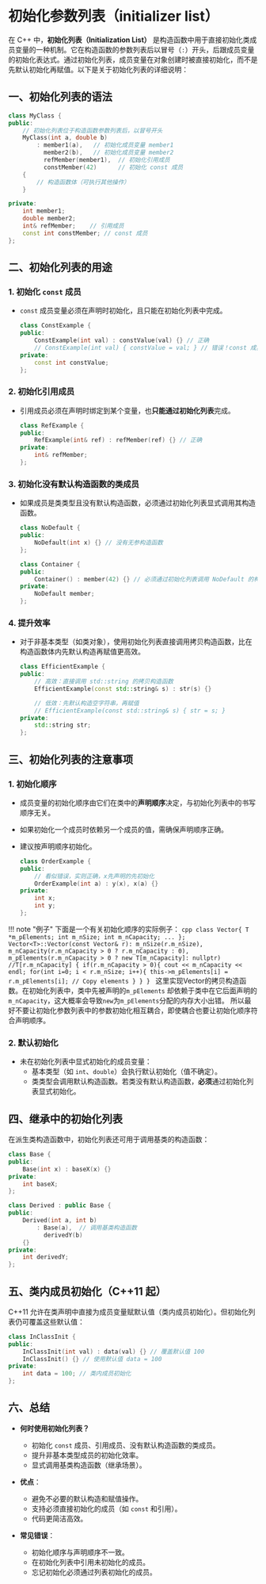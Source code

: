 # 初始化参数列表（initializer list）

在 C++ 中，**初始化列表（Initialization List）** 是构造函数中用于直接初始化类成员变量的一种机制。它在构造函数的参数列表后以冒号（`:`）开头，后跟成员变量的初始化表达式。通过初始化列表，成员变量在对象创建时被直接初始化，而不是先默认初始化再赋值。以下是关于初始化列表的详细说明：



## **一、初始化列表的语法**

```cpp
class MyClass {
public:
    // 初始化列表位于构造函数参数列表后，以冒号开头
    MyClass(int a, double b) 
        : member1(a),   // 初始化成员变量 member1
          member2(b),   // 初始化成员变量 member2
          refMember(member1),  // 初始化引用成员
          constMember(42)      // 初始化 const 成员
    { 
        // 构造函数体（可执行其他操作）
    }

private:
    int member1;
    double member2;
    int& refMember;    // 引用成员
    const int constMember; // const 成员
};
```



## **二、初始化列表的用途**
### 1. **初始化 `const` 成员**
- `const` 成员变量必须在声明时初始化，且只能在初始化列表中完成。

   ```cpp
   class ConstExample {
   public:
       ConstExample(int val) : constValue(val) {} // 正确
       // ConstExample(int val) { constValue = val; } // 错误！const 成员不能在构造函数体内赋值
   private:
       const int constValue;
   };
   ```

### 2. **初始化引用成员**

- 引用成员必须在声明时绑定到某个变量，也**只能通过初始化列表**完成。

   ```cpp
   class RefExample {
   public:
       RefExample(int& ref) : refMember(ref) {} // 正确
   private:
       int& refMember;
   };
   ```

### 3. **初始化没有默认构造函数的类成员**

- 如果成员是类类型且没有默认构造函数，必须通过初始化列表显式调用其构造函数。

   ```cpp
   class NoDefault {
   public:
       NoDefault(int x) {} // 没有无参构造函数
   };

   class Container {
   public:
       Container() : member(42) {} // 必须通过初始化列表调用 NoDefault 的构造函数
   private:
       NoDefault member;
   };
   ```

### 4. **提升效率**
- 对于非基本类型（如类对象），使用初始化列表直接调用拷贝构造函数，比在构造函数体内先默认构造再赋值更高效。

   ```cpp
   class EfficientExample {
   public:
       // 高效：直接调用 std::string 的拷贝构造函数
       EfficientExample(const std::string& s) : str(s) {}

       // 低效：先默认构造空字符串，再赋值
       // EfficientExample(const std::string& s) { str = s; }
   private:
       std::string str;
   };
   ```



## **三、初始化列表的注意事项**
### 1. **初始化顺序**
- 成员变量的初始化顺序由它们在类中的**声明顺序**决定，与初始化列表中的书写顺序无关。
- 如果初始化一个成员时依赖另一个成员的值，需确保声明顺序正确。
- 建议按声明顺序初始化。

   ```cpp
   class OrderExample {
   public:
       // 看似错误，实则正确，x先声明的先初始化
       OrderExample(int a) : y(x), x(a) {}
   private:
       int x;
       int y;
   };
   ```

!!! note "例子"
    下面是一个有关初始化顺序的实际例子：
    ```cpp
    class Vector{
    T *m_pElements;
    int m_nSize;
    int m_nCapacity;
    ...
    };
    Vector<T>::Vector(const Vector& r):
        m_nSize(r.m_nSize),
        m_nCapacity(r.m_nCapacity > 0 ? r.m_nCapacity : 0),
        m_pElements(r.m_nCapacity > 0 ? new T[m_nCapacity]: nullptr) //T[r.m_nCapacity]
    {
        if(r.m_nCapacity > 0){
            cout << m_nCapacity << endl;
            for(int i=0; i < r.m_nSize; i++){
                this->m_pElements[i] = r.m_pElements[i]; // Copy elements
            }
        }
    }
    ```
    这里实现Vector的拷贝构造函数。在初始化列表中，类中先被声明的`m_pElements` 却依赖于类中在它后面声明的 `m_nCapacity`，这大概率会导致`new`为`m_pElements`分配的内存大小出错。
    所以最好不要让初始化参数列表中的参数初始化相互耦合，即使耦合也要让初始化顺序符合声明顺序。  


### 2. **默认初始化**
- 未在初始化列表中显式初始化的成员变量：
  - 基本类型（如 `int`、`double`）会执行默认初始化（值不确定）。
  - 类类型会调用默认构造函数。若类没有默认构造函数，**必须**通过初始化列表显式初始化。



## **四、继承中的初始化列表**
在派生类构造函数中，初始化列表还可用于调用基类的构造函数：

```cpp
class Base {
public:
    Base(int x) : baseX(x) {}
private:
    int baseX;
};

class Derived : public Base {
public:
    Derived(int a, int b) 
        : Base(a),  // 调用基类构造函数
          derivedY(b) 
    {}
private:
    int derivedY;
};
```



## **五、类内成员初始化（C++11 起）**
C++11 允许在类声明中直接为成员变量赋默认值（类内成员初始化）。但初始化列表仍可覆盖这些默认值：

```cpp
class InClassInit {
public:
    InClassInit(int val) : data(val) {} // 覆盖默认值 100
    InClassInit() {} // 使用默认值 data = 100
private:
    int data = 100; // 类内成员初始化
};
```



## **六、总结**
- **何时使用初始化列表？**
  - 初始化 `const` 成员、引用成员、没有默认构造函数的类成员。
  - 提升非基本类型成员的初始化效率。
  - 显式调用基类构造函数（继承场景）。

- **优点**：
  - 避免不必要的默认构造和赋值操作。
  - 支持必须直接初始化的成员（如 `const` 和引用）。
  - 代码更简洁高效。

- **常见错误**：
  - 初始化顺序与声明顺序不一致。
  - 在初始化列表中引用未初始化的成员。
  - 忘记初始化必须通过列表初始化的成员。
